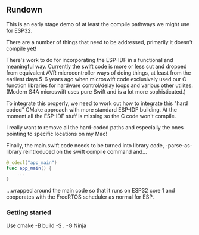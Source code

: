 ## Rundown

This is an early stage demo of at least the compile pathways we might use for ESP32.

There are a number of things that need to be addressed, primarily it doesn't compile yet!

There's work to do for incorporating the ESP-IDF in a functional and meaningful way. Currently the
swift code is more or less cut and dropped from equivalent AVR microcontroller ways of doing things,
at least from the earliest days 5-6 years ago when microswift code exclusively used our C function libraries
for hardware control/delay loops and various other utilites. (Modern S4A microswift uses pure Swift and is
a lot more sophisticated.)

To integrate this properly, we need to work out how to integrate this "hard coded" CMake approach
with more standard ESP-IDF building. At the moment all the ESP-IDF stuff is missing so the C code won't
compile.

I really want to remove all the hard-coded paths and especially the ones pointing to specific locations on my Mac!

Finally, the main.swift code needs to be turned into library code, -parse-as-library reintroduced
on the swift compile command and...

```swift
@_cdecl("app_main")
func app_main() {
	...
}
```

...wrapped around the main code so that it runs on ESP32 core 1 and cooperates with the FreeRTOS scheduler as normal for ESP.


### Getting started

Use cmake -B build -S . -G Ninja

